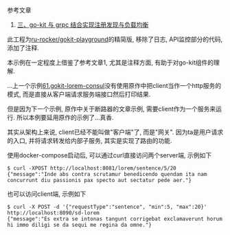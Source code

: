 参考文章

1. [三、go-kit 与 grpc 结合实现注册发现与负载均衡](https://hacpai.com/article/1524894068545)

此工程为[ru-rocker/gokit-playground](https://github.com/ru-rocker/gokit-playground/tree/master/lorem-consul)的精简版, 移除了日志, API监控部分的代码, 添加了注释.

本示例在一定程度上借鉴了参考文章1, 尤其是注释方面, 有助于对go-kit组件的理解.

...上一个示例[61.gokit-lorem-consul]()没有使用原作中把client当作一个http服务的模式, 而是直接从客户端请求服务端接口然后打印结果. 

但是因为下一个示例, 原作中关于断路器的文章示例, 需要client作为一个服务来运行. 所以本例要延用原作的示例了...真香.

其实从架构上来说, client已经不能叫做"客户端"了, 而是"网关". 因为ta是用户请求的入口, 并将请求转发给内部子服务, 其实是实现了路由的功能.

使用docker-compose启动后, 可以通过curl直接访问两个server端, 示例如下

```
$ curl -XPOST http://localhost:8081/lorem/sentence/5/20
{"message":"Inde abs contra scrutamur benedicendo quendam ita nam concurrunt diu passionis pax specto aut sectatur pede aer."}
```

也可以访问client端, 示例如下

```
$ curl -X POST -d '{"requestType":"sentence", "min":5, "max":20}' http://localhost:8090/sd-lorem
{"message":"Es extra se intonas tangunt corrigebat exclamaverunt horum hi immo diligi se da sequi me regina da omne."}
```
